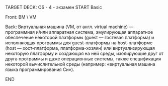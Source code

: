 TARGET DECK: OS - 4 - экзамен
START
Basic

Front: ВМ \ VM  

Back: Виртуальная машина (VM, от англ. virtual machine) — программная и/или аппаратная система, эмулирующая аппаратное обеспечение некоторой платформы (guest — гостевая платформа) и исполняющая программы для guest-платформы на host-платформе (host — хост-платформа, платформа-хозяин) или виртуализирующая некоторую платформу и создающая на ней среды, изолирующие друг от друга программы и даже операционные системы, также спецификация некоторой вычислительной среды (например: «виртуальная машина языка программирования Си»).
<!--ID: 1663488760922-->
END


